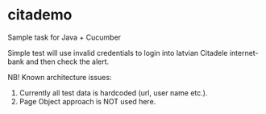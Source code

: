 # citademo
Sample task for Java + Cucumber

Simple test will use invalid credentials to login into latvian Citadele internet-bank and then check the alert.

NB! Known architecture issues:
1) Currently all test data is hardcoded (url, user name etc.).
2) Page Object approach is NOT used here. 
